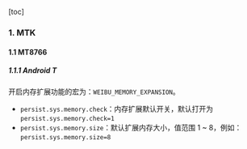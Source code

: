 [toc]

### 1. MTK

#### 1.1 MT8766

##### 1.1.1 Android T

开启内存扩展功能的宏为：`WEIBU_MEMORY_EXPANSION`。

+ `persist.sys.memory.check`：内存扩展默认开关，默认打开为 `persist.sys.memory.check=1`
+ `persist.sys.memory.size`：默认扩展内存大小，值范围 1 ~ 8，例如：`persist.sys.memory.size=8`